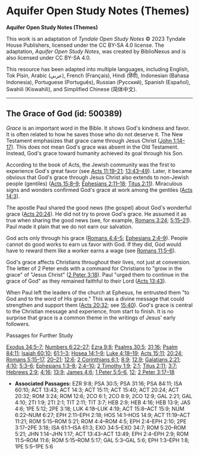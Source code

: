 # Aquifer Open Study Notes (Themes)

**Aquifer Open Study Notes (Themes)**

This work is an adaptation of *Tyndale Open Study Notes* © 2023 Tyndale House Publishers, licensed under the CC BY\-SA 4\.0 license. The adaptation, *Aquifer Open Study Notes*, was created by BiblioNexus and is also licensed under CC BY\-SA 4\.0\.

This resource has been adapted into multiple languages, including English, Tok Pisin, Arabic (عربي), French (Français), Hindi (हिंदी), Indonesian (Bahasa Indonesia), Portuguese (Português), Russian (Русский), Spanish (Español), Swahili (Kiswahili), and Simplified Chinese (简体中文).



--------------------------------

## The Grace of God (id: 500389)

*Grace* is an important word in the Bible. It shows God's kindness and favor. It is often related to how he saves those who do not deserve it. The New Testament emphasizes that grace came through Jesus Christ ([John 1:14–17](https://ref.ly/John1:14-John1:17)). This does not mean God's grace was absent in the Old Testament. Instead, God's grace toward humanity achieved its goal through his Son.

According to the book of Acts, the Jewish community was the first to experience God's great favor (see [Acts 11:19–21](https://ref.ly/Acts11:19-Acts11:21); [13:43–49](https://ref.ly/Acts13:43-Acts13:49)). Later, it became obvious that God's grace through Jesus Christ also extends to non\-Jewish people (gentiles) ([Acts 15:8–9](https://ref.ly/Acts15:8-Acts15:9); [Ephesians 2:11–18](https://ref.ly/Eph2:11-Eph2:18); [Titus 2:11](https://ref.ly/Titus2:11)). Miraculous signs and wonders confirmed God's grace at work among the gentiles ([Acts 14:3](https://ref.ly/Acts14:3)).

The apostle Paul shared the good news (the gospel) about God's wonderful grace ([Acts 20:24](https://ref.ly/Acts20:24)). He did not try to prove God's grace. He assumed it as true when sharing the good news (see, for example, [Romans 3:24](https://ref.ly/Rom3:24); [5:15–21](https://ref.ly/Rom5:15-Rom5:21)). Paul made it plain that we do not earn our salvation. 

God acts only through his grace ([Romans 4:4–5](https://ref.ly/Rom4:4-Rom4:5); [Ephesians 2:4–9](https://ref.ly/Eph2:4-Eph2:9)). People cannot do good works to earn us favor with God. If they did, God would have to reward them like a worker earns a wage (see [Romans 11:5–6](https://ref.ly/Rom11:5-Rom11:6)).

God's grace affects Christians throughout their lives, not just at conversion. The letter of 2 Peter ends with a command for Christians to "grow in the grace" of "Jesus Christ" ([2 Peter 3:18](https://ref.ly/2Pet3:18)). Paul "urged them to continue in the grace of God" as they remained faithful to their Lord ([Acts 13:43](https://ref.ly/Acts13:43)). 

When Paul left the leaders of the church at Ephesus, he entrusted them "to God and to the word of His grace." This was a divine message that could strengthen and support them ([Acts 20:32](https://ref.ly/Acts20:32); see [15:40](https://ref.ly/Acts15:40)). God's grace is central to the Christian message and experience, from start to finish. It is no surprise that grace is a common theme in the writings of Jesus' early followers.

Passages for Further Study

[Exodus 34:5–7](https://ref.ly/Exod34:5-Exod34:7); [Numbers 6:22–27](https://ref.ly/Num6:22-Num6:27); [Ezra 9:8](https://ref.ly/Ezra9:8); [Psalms 30:5](https://ref.ly/Ps30:5); [31:16](https://ref.ly/Ps31:16); [Psalm 84:11](https://ref.ly/Ps84:11); [Isaiah 60:10](https://ref.ly/Isa60:10); [61:1–3](https://ref.ly/Isa61:1-Isa61:3); [Hosea 14:1–9](https://ref.ly/Hos14:1-Hos14:9); [Luke 4:18–19](https://ref.ly/Luke4:18-Luke4:19); [Acts 15:11](https://ref.ly/Acts15:11); [20:24](https://ref.ly/Acts20:24); [Romans 5:15–17](https://ref.ly/Rom5:15-Rom5:17), [20–21](https://ref.ly/Rom5:20-Rom5:21); [12:6](https://ref.ly/Rom12:6); [2 Corinthians 6:1](https://ref.ly/2Cor6:1); [8:9](https://ref.ly/2Cor8:9); [12:9](https://ref.ly/2Cor12:9); [Galatians 2:21](https://ref.ly/Gal2:21); [4:10](https://ref.ly/Gal4:10); [5:3–6](https://ref.ly/Gal5:3-Gal5:6); [Ephesians 1:3–8](https://ref.ly/Eph1:3-Eph1:8); [2:4–10](https://ref.ly/Eph2:4-Eph2:10); [2 Timothy 1:9](https://ref.ly/2Tim1:9); [2:1](https://ref.ly/2Tim2:1); [Titus 2:11](https://ref.ly/Titus2:11); [3:7](https://ref.ly/Titus3:7); [Hebrews 2:9](https://ref.ly/Heb2:9); [4:16](https://ref.ly/Heb4:16); [13:9](https://ref.ly/Heb13:9); [James 4:6](https://ref.ly/Jas4:6); [1 Peter 5:5–6](https://ref.ly/1Pet5:5-1Pet5:6), [12](https://ref.ly/1Pet5:12); [2 Peter 3:17–18](https://ref.ly/2Pet3:17-2Pet3:18)

* **Associated Passages:** EZR 9:8; PSA 30:5; PSA 31:16; PSA 84:11; ISA 60:10; ACT 13:43; ACT 14:3; ACT 15:11; ACT 15:40; ACT 20:24; ACT 20:32; ROM 3:24; ROM 12:6; 2CO 6:1; 2CO 8:9; 2CO 12:9; GAL 2:21; GAL 4:10; 2TI 1:9; 2TI 2:1; TIT 2:11; TIT 3:7; HEB 2:9; HEB 4:16; HEB 13:9; JAS 4:6; 1PE 5:12; 2PE 3:18; LUK 4:18–LUK 4:19; ACT 15:8–ACT 15:9; NUM 6:22–NUM 6:27; EPH 2:11–EPH 2:18; HOS 14:1–HOS 14:9; ACT 11:19–ACT 11:21; ROM 5:15–ROM 5:21; ROM 4:4–ROM 4:5; EPH 2:4–EPH 2:10; 2PE 3:17–2PE 3:18; ISA 61:1–ISA 61:3; EXO 34:5–EXO 34:7; ROM 5:20–ROM 5:21; JHN 1:14–JHN 1:17; ACT 13:43–ACT 13:49; EPH 2:4–EPH 2:9; ROM 11:5–ROM 11:6; ROM 5:15–ROM 5:17; GAL 5:3–GAL 5:6; EPH 1:3–EPH 1:8; 1PE 5:5–1PE 5:6

